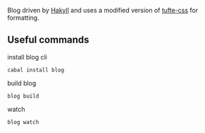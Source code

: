 Blog driven by [Hakyll](https://jaspervdj.be/hakyll/) and uses a modified
version of [tufte-css](https://edwardtufte.github.io/tufte-css/) for formatting.

## Useful commands

install blog cli
```
cabal install blog
```

build blog
```
blog build
```

watch
```
blog watch
```